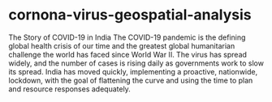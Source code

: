 # cornona-virus-geospatial-analysis
The Story of COVID-19 in India The COVID-19 pandemic is the defining global health crisis of our time and the greatest global humanitarian challenge the world has faced since World War II. The virus has spread widely, and the number of cases is rising daily as governments work to slow its spread. India has moved quickly, implementing a proactive, nationwide, lockdown, with the goal of flattening the curve and using the time to plan and resource responses adequately.
